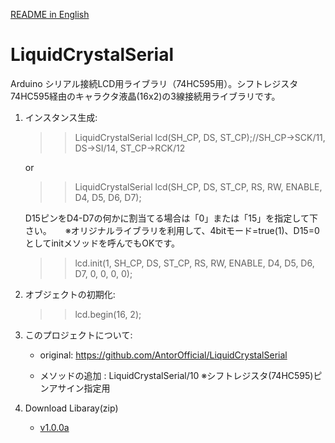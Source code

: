 [README in English](./README-en.md)

# LiquidCrystalSerial
Arduino シリアル接続LCD用ライブラリ（74HC595用）。シフトレジスタ74HC595経由のキャラクタ液晶(16x2)の3線接続用ライブラリです。

1. インスタンス生成: 
   >> LiquidCrystalSerial lcd(SH_CP, DS, ST_CP);//SH_CP->SCK/11, DS->SI/14, ST_CP->RCK/12
   
   or
   
   >> LiquidCrystalSerial lcd(SH_CP, DS, ST_CP, RS, RW, ENABLE, D4, D5, D6, D7);

   D15ピンをD4-D7の何かに割当てる場合は「0」または「15」を指定して下さい。
　 ※オリジナルライブラリを利用して、4bitモード=true(1)、D15=0としてinitメソッドを呼んでもOKです。
   >> lcd.init(1, SH_CP, DS, ST_CP, RS, RW, ENABLE, D4, D5, D6, D7, 0, 0, 0, 0);


2. オブジェクトの初期化:
   >> lcd.begin(16, 2);


3. このプロジェクトについて:
   - original: https://github.com/AntorOfficial/LiquidCrystalSerial
   
   - メソッドの追加 :  LiquidCrystalSerial/10 ※シフトレジスタ(74HC595)ピンアサイン指定用

4. Download Libaray(zip)

   - [v1.0.0a](https://github.com/nlts/LiquidCrystalSerial/releases/tag/v1.0.0a)
 
